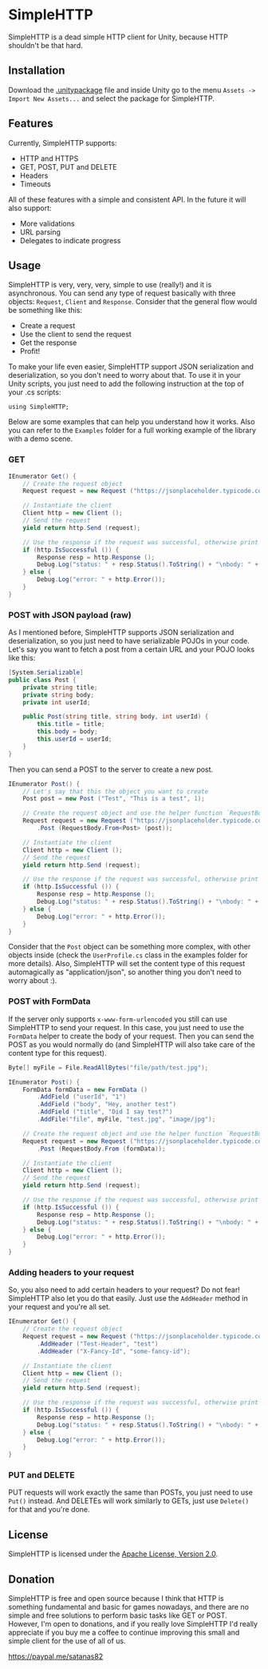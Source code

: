 # SimpleHTTP

SimpleHTTP is a dead simple HTTP client for Unity, because HTTP shouldn't be that hard.

## Installation

Download the [.unitypackage](https://github.com/satanas/unity-simple-http/blob/master/simplehttp-1.0.0.unitypackage) file
and inside Unity go to the menu `Assets -> Import New Assets...` and select the package for SimpleHTTP.

## Features

Currently, SimpleHTTP supports:
* HTTP and HTTPS
* GET, POST, PUT and DELETE
* Headers
* Timeouts

All of these features with a simple and consistent API. In the future it will also support:
* More validations
* URL parsing
* Delegates to indicate progress

## Usage

SimpleHTTP is very, very, very, simple to use (really!) and it is asynchronous. You can send any type of request
basically with three objects: `Request`, `Client` and `Response`. Consider that the general flow would be something
like this:
* Create a request
* Use the client to send the request
* Get the response
* Profit!

To make your life even easier, SimpleHTTP support JSON serialization and deserialization, so you don't need to worry
about that. To use it in your Unity scripts, you just need to add the following instruction at the top of your .cs
scripts:

```
using SimpleHTTP;
```

Below are some examples that can help you understand how it works. Also you can refer to the `Examples` folder for a
full working example of the library with a demo scene.

### GET

```csharp
IEnumerator Get() {
    // Create the request object
    Request request = new Request ("https://jsonplaceholder.typicode.com/posts/1");

    // Instantiate the client
    Client http = new Client ();
    // Send the request
    yield return http.Send (request);

    // Use the response if the request was successful, otherwise print an error
    if (http.IsSuccessful ()) {
        Response resp = http.Response ();
        Debug.Log("status: " + resp.Status().ToString() + "\nbody: " + resp.Body());
    } else {
        Debug.Log("error: " + http.Error());
    }
}
```


### POST with JSON payload (raw)

As I mentioned before, SimpleHTTP supports JSON serialization and deserialization, so you just need to have serializable
POJOs in your code. Let's say you want to fetch a post from a certain URL and your POJO looks like this:
```csharp
[System.Serializable]
public class Post {
    private string title;
    private string body;
    private int userId;

    public Post(string title, string body, int userId) {
        this.title = title;
        this.body = body;
        this.userId = userId;
    }
}
```

Then you can send a POST to the server to create a new post.
```csharp
IEnumerator Post() {
    // Let's say that this the object you want to create
    Post post = new Post ("Test", "This is a test", 1);

    // Create the request object and use the helper function `RequestBody` to create a body from JSON
    Request request = new Request ("https://jsonplaceholder.typicode.com/posts")
        .Post (RequestBody.From<Post> (post));

    // Instantiate the client
    Client http = new Client ();
    // Send the request
    yield return http.Send (request);

    // Use the response if the request was successful, otherwise print an error
    if (http.IsSuccessful ()) {
        Response resp = http.Response ();
        Debug.Log("status: " + resp.Status().ToString() + "\nbody: " + resp.Body());
    } else {
        Debug.Log("error: " + http.Error());
    }
}
```

Consider that the `Post` object can be something more complex, with other objects inside (check the `UserProfile.cs`
class in the examples folder for more details). Also, SimpleHTTP will set the content type of this request automagically
as "application/json", so another thing you don't need to worry about :).

### POST with FormData
If the server only supports `x-www-form-urlencoded` you still can use SimpleHTTP to send your request. In this case,
you just need to use the `FormData` helper to create the body of your request. Then you can send the POST as you
would normally do (and SimpleHTTP will also take care of the content type for this request).

```csharp
Byte[] myFile = File.ReadAllBytes("file/path/test.jpg");

IEnumerator Post() {
    FormData formData = new FormData ()
        .AddField ("userId", "1")
        .AddField ("body", "Hey, another test")
        .AddField ("title", "Did I say test?")
        .AddFile("file", myFile, "test.jpg", "image/jpg");

    // Create the request object and use the helper function `RequestBody` to create a body from FormData
    Request request = new Request ("https://jsonplaceholder.typicode.com/posts")
        .Post (RequestBody.From (formData));

    // Instantiate the client
    Client http = new Client ();
    // Send the request
    yield return http.Send (request);

    // Use the response if the request was successful, otherwise print an error
    if (http.IsSuccessful ()) {
        Response resp = http.Response ();
        Debug.Log("status: " + resp.Status().ToString() + "\nbody: " + resp.Body());
    } else {
        Debug.Log("error: " + http.Error());
    }
}
```

### Adding headers to your request
So, you also need to add certain headers to your request? Do not fear! SimpleHTTP also let you do that easily. Just
use the `AddHeader` method in your request and you're all set.

```csharp
IEnumerator Get() {
    // Create the request object
    Request request = new Request ("https://jsonplaceholder.typicode.com/posts/1")
        .AddHeader ("Test-Header", "test")
        .AddHeader ("X-Fancy-Id", "some-fancy-id");

    // Instantiate the client
    Client http = new Client ();
    // Send the request
    yield return http.Send (request);

    // Use the response if the request was successful, otherwise print an error
    if (http.IsSuccessful ()) {
        Response resp = http.Response ();
        Debug.Log("status: " + resp.Status().ToString() + "\nbody: " + resp.Body());
    } else {
        Debug.Log("error: " + http.Error());
    }
}
```

### PUT and DELETE
PUT requests will work exactly the same than POSTs, you just need to use `Put()` instead. And DELETEs will work
similarly to GETs, just use `Delete()` for that and you're done.

## License

SimpleHTTP is licensed under the [Apache License, Version 2.0](https://www.apache.org/licenses/LICENSE-2.0).

## Donation

SimpleHTTP is free and open source because I think that HTTP is something fundamental and basic for games nowadays,
and there are no simple and free solutions to perform basic tasks like GET or POST. However, I'm open to donations, and
if you really love SimpleHTTP I'd really appreciate if you buy me a coffee to continue improving this small and simple
client for the use of all of us.

https://paypal.me/satanas82



